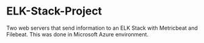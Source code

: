 # ELK-Stack-Project
Two web servers that send information to an ELK Stack with Metricbeat and Filebeat. This was done in Microsoft Azure environment.
